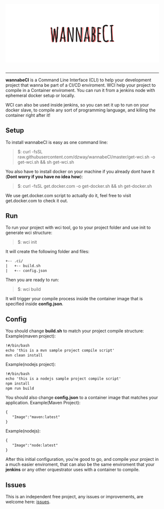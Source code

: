 <div align="center">
  <img src="https://github.com/dyonezawa/wannabeCI/raw/master/wannabeCI.png"><br><br>
</div>

-----------------
**wannabeCI** is a Command Line Interface (CLI) to help your development project that wanna be part of a CI/CD enviroment. WCI help your project to compile in a Container enviroment. You can run it from a jenkins node with ephemeral docker setup or locally.

WCI can also be used inside jenkins, so you can set it up to run on your docker slave, to compile any sort of programming language, and killing the container right after it!

## Setup
To install wannabeCI is easy as one command line:
>$: curl -fsSL raw.githubusercontent.com/dzway/wannabeCI/master/get-wci.sh -o get-wci.sh && sh get-wci.sh

You also have to install docker on your machine if you already dont have it (**Dont worry if you have no idea how**):
>$: curl -fsSL get.docker.com -o get-docker.sh && sh get-docker.sh

We use get.docker.com script to actually do it, feel free to visit get.docker.com to check it out.


## Run
To run your project with wci tool, go to your project folder and use init to generate wci structure:

> $: wci init


It will create the following folder and files:
```
+-- .ci/
|   +-- build.sh
|   +-- config.json
```
Then you are ready to run:

> $: wci build

It will trigger your compile process inside the container image that is specified inside **config.json**.

## Config
You should change **build.sh** to match your project compile structure:
Example(maven project):
```
!#/bin/bash
echo 'this is a mvn sample project compile script'
mvn clean install
```
Example(nodejs project):

```
!#/bin/bash
echo 'this is a nodejs sample project compile script'
npm install
npm run build
```
You should also change **config.json** to a container image that matches your application.
Example(Maven Project):

```
{
   "Image":"maven:latest"
}
```

Example(nodejs):
```
{
   "Image":"node:latest"
}
```

After this initial configuration, you're good to go, and compile your project in a much easier enviroment, that can also be the same enviroment that your **jenkins** or any other orquestrator uses with a container to compile.

## Issues
This is an independent free project, any issues or improvements, are welcome here: [issues](https://github.com/dzway/wannabeCI/issues).
